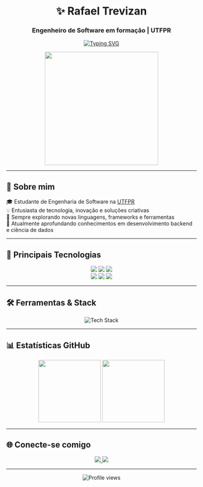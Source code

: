 <h1 align="center">✨ Rafael Trevizan</h1>
<h3 align="center">Engenheiro de Software em formação | UTFPR</h3>

<p align="center">
  <a href="https://git.io/typing-svg">
    <img src="https://readme-typing-svg.demolab.com?font=Fira+Code&weight=600&size=22&duration=3000&pause=1000&color=38BDF8&center=true&vCenter=true&width=500&lines=Software+Engineer+%7C+UTFPR;Apaixonado+por+Tecnologia+e+Inovação;Python+%7C+Java+%7C+JavaScript+%7C+C;Sempre+aprendendo+e+evoluindo!" alt="Typing SVG" />
  </a>
</p>

<p align="center">
  <img src="https://media.giphy.com/media/v1.Y2lkPTc5MGI3NjExcG5tY3R4c2R4b3JwY2R1Y2RlZ3B0Z2Z6eW1jNGV4ZzB6dXZ1eSZlcD12MV9pbnRlcm5hbF9naWZfYnlfaWQmY3Q9cw/LMcB8XospGZO8UQq87/giphy.gif" width="300" />
</p>

---

## 🚀 Sobre mim

🎓 Estudante de Engenharia de Software na [UTFPR](https://www.utfpr.edu.br/)  
💡 Entusiasta de tecnologia, inovação e soluções criativas  
🔧 Sempre explorando novas linguagens, frameworks e ferramentas  
🌱 Atualmente aprofundando conhecimentos em desenvolvimento backend e ciência de dados  

---

## 🧠 Principais Tecnologias

<p align="center">
  <img src="https://img.shields.io/badge/Python-3776AB?style=for-the-badge&logo=python&logoColor=white"/>
  <img src="https://img.shields.io/badge/Java-ED8B00?style=for-the-badge&logo=openjdk&logoColor=white"/>
  <img src="https://img.shields.io/badge/JavaScript-F7DF1E?style=for-the-badge&logo=javascript&logoColor=black"/>
  <br />
  <img src="https://img.shields.io/badge/HTML5-E34F26?style=for-the-badge&logo=html5&logoColor=white"/>
  <img src="https://img.shields.io/badge/CSS3-1572B6?style=for-the-badge&logo=css3&logoColor=white"/>
  <img src="https://img.shields.io/badge/C-00599C?style=for-the-badge&logo=c&logoColor=white"/>
</p>

---

## 🛠️ Ferramentas & Stack

<p align="center">
  <img src="https://skillicons.dev/icons?i=py,java,js,html,css,c,git,github,vscode" alt="Tech Stack" />
</p>

---

## 📊 Estatísticas GitHub

<p align="center">
  <img height="165em" src="https://github-readme-stats.vercel.app/api?username=trevizanrafael&show_icons=true&theme=nightowl&hide_border=true&bg_color=0d1117&title_color=38BDF8&icon_color=38BDF8" />
  <img height="165em" src="https://github-readme-stats.vercel.app/api/top-langs/?username=trevizanrafael&layout=compact&theme=nightowl&hide_border=true&bg_color=0d1117&title_color=38BDF8&langs_count=6" />
</p>

---

## 🌐 Conecte-se comigo

<p align="center">
  <a href="https://www.linkedin.com/in/rafaelmoraestrevizan/" target="_blank">
    <img src="https://img.shields.io/badge/-LinkedIn-0A66C2?style=for-the-badge&logo=linkedin&logoColor=white"/>
  </a>
  <a href="https://instagram.com/trevizanrafael" target="_blank">
    <img src="https://img.shields.io/badge/-Instagram-E4405F?style=for-the-badge&logo=instagram&logoColor=white"/>
  </a>
</p>

---

<p align="center">
  <img src="https://komarev.com/ghpvc/?username=trevizanrafael&label=Profile+Views&style=flat&color=38BDF8" alt="Profile views" />
</p>
